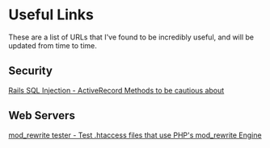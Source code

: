 # Useful Links
These are a list of URLs that I've found to be incredibly useful, and will be updated from time to time.

## Security
[Rails SQL Injection - ActiveRecord Methods to be cautious about](https://rails-sqli.org/)

## Web Servers
[mod_rewrite tester - Test .htaccess files that use PHP's mod_rewrite Engine](https://htaccess.madewithlove.be/)
